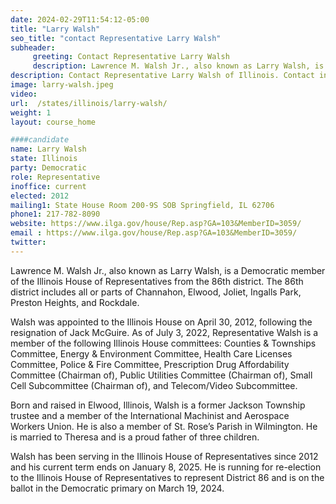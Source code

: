 ```yaml
---
date: 2024-02-29T11:54:12-05:00
title: "Larry Walsh"
seo_title: "contact Representative Larry Walsh"
subheader:
     greeting: Contact Representative Larry Walsh
     description: Lawrence M. Walsh Jr., also known as Larry Walsh, is a Democratic member of the Illinois House of Representatives from the 86th district. The 86th district includes all or parts of Channahon, Elwood, Joliet, Ingalls Park, Preston Heights, and Rockdale.
description: Contact Representative Larry Walsh of Illinois. Contact information for Larry Walsh includes email address, phone number, and mailing address.
image: larry-walsh.jpeg
video:
url:  /states/illinois/larry-walsh/
weight: 1
layout: course_home

####candidate
name: Larry Walsh
state: Illinois
party: Democratic
role: Representative
inoffice: current
elected: 2012
mailing1: State House Room 200-9S SOB Springfield, IL 62706
phone1: 217-782-8090
website: https://www.ilga.gov/house/Rep.asp?GA=103&MemberID=3059/
email : https://www.ilga.gov/house/Rep.asp?GA=103&MemberID=3059/
twitter:
---
```


Lawrence M. Walsh Jr., also known as Larry Walsh, is a Democratic member of the Illinois House of Representatives from the 86th district. The 86th district includes all or parts of Channahon, Elwood, Joliet, Ingalls Park, Preston Heights, and Rockdale.

Walsh was appointed to the Illinois House on April 30, 2012, following the resignation of Jack McGuire. As of July 3, 2022, Representative Walsh is a member of the following Illinois House committees: Counties & Townships Committee, Energy & Environment Committee, Health Care Licenses Committee, Police & Fire Committee, Prescription Drug Affordability Committee (Chairman of), Public Utilities Committee (Chairman of), Small Cell Subcommittee (Chairman of), and Telecom/Video Subcommittee.

Born and raised in Elwood, Illinois, Walsh is a former Jackson Township trustee and a member of the International Machinist and Aerospace Workers Union. He is also a member of St. Rose’s Parish in Wilmington. He is married to Theresa and is a proud father of three children.

Walsh has been serving in the Illinois House of Representatives since 2012 and his current term ends on January 8, 2025. He is running for re-election to the Illinois House of Representatives to represent District 86 and is on the ballot in the Democratic primary on March 19, 2024.
